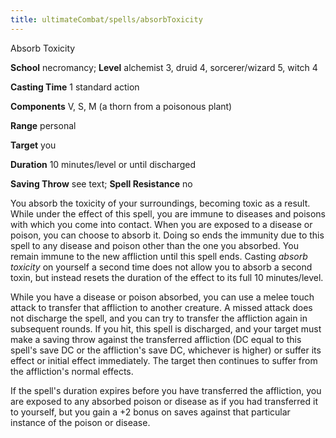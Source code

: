 ```yaml
---
title: ultimateCombat/spells/absorbToxicity
---
```

Absorb Toxicity

**School** necromancy; **Level** alchemist 3, druid 4, sorcerer/wizard 5, witch 4

**Casting Time** 1 standard action

**Components** V, S, M (a thorn from a poisonous plant)

**Range** personal

**Target** you

**Duration** 10 minutes/level or until discharged

**Saving Throw** see text; **Spell Resistance** no

You absorb the toxicity of your surroundings, becoming toxic as a result. While under the effect of this spell, you are immune to diseases and poisons with which you come into contact. When you are exposed to a disease or poison, you can choose to absorb it. Doing so ends the immunity due to this spell to any disease and poison other than the one you absorbed. You remain immune to the new affliction until this spell ends. Casting _absorb toxicity_ on yourself a second time does not allow you to absorb a second toxin, but instead resets the duration of the effect to its full 10 minutes/level.

While you have a disease or poison absorbed, you can use a melee touch attack to transfer that affliction to another creature. A missed attack does not discharge the spell, and you can try to transfer the affliction again in subsequent rounds. If you hit, this spell is discharged, and your target must make a saving throw against the transferred affliction (DC equal to this spell's save DC or the affliction's save DC, whichever is higher) or suffer its effect or initial effect immediately. The target then continues to suffer from the affliction's normal effects.

If the spell's duration expires before you have transferred the affliction, you are exposed to any absorbed poison or disease as if you had transferred it to yourself, but you gain a +2 bonus on saves against that particular instance of the poison or disease.

